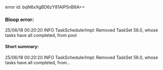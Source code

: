 error id: bqN6xXgBD6zY81AlP5nB8A==
### Bloop error:

25/06/18 00:20:20 INFO TaskSchedulerImpl: Removed TaskSet 56.0, whose tasks have all completed, from pool
#### Short summary: 

25/06/18 00:20:20 INFO TaskSchedulerImpl: Removed TaskSet 56.0, whose tasks have all completed, from...